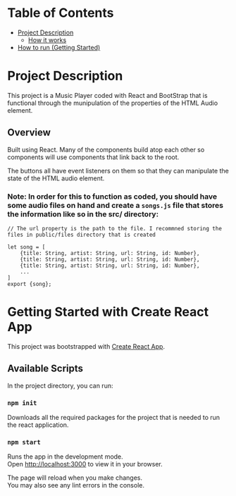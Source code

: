 # Table of Contents
- [Project Description](#Project-Description)
    - [How it works](#Overview)
- [How to run (Getting Started)](#Getting-Started-with-Create-React-App)
# Project Description

This project is a Music Player coded with React and BootStrap that is functional through the munipulation of the properties of the HTML Audio element.

## Overview

Built using React. Many of the components build atop each other so components will use components that link back to the root.

The buttons all have event listeners on them so that they can manipulate the state of the HTML audio element.

### Note: In order for this to function as coded, you should have some audio files on hand and create a `songs.js` file that stores the information like so in the src/ directory:

```
// The url property is the path to the file. I recommned storing the files in public/files directory that is created

let song = [ 
    {title: String, artist: String, url: String, id: Number},
    {title: String, artist: String, url: String, id: Number},
    {title: String, artist: String, url: String, id: Number},
    ...
]
export {song};
```

# Getting Started with Create React App

This project was bootstrapped with [Create React App](https://github.com/facebook/create-react-app).

## Available Scripts

In the project directory, you can run:

### `npm init`

Downloads all the required packages for the project that is needed to run the react application.

### `npm start`

Runs the app in the development mode.\
Open [http://localhost:3000](http://localhost:3000) to view it in your browser.

The page will reload when you make changes.\
You may also see any lint errors in the console.